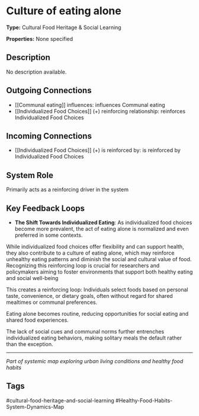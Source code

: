 # Culture of eating alone

**Type:** Cultural Food Heritage & Social Learning

**Properties:** None specified

## Description
No description available.

## Outgoing Connections
- [[Communal eating]] influences: influences Communal eating
- [[Individualized Food Choices]] (+) reinforcing relationship: reinforces Individualized Food Choices

## Incoming Connections
- [[Individualized Food Choices]] (+) is reinforced by: is reinforced by Individualized Food Choices

## System Role
Primarily acts as a reinforcing driver in the system

## Key Feedback Loops
- **The Shift Towards  Individualized Eating**: As individualized food choices become more prevalent, the act of eating alone is normalized and even preferred in some contexts. 

While individualized food choices offer flexibility and can support health, they also contribute to a culture of eating alone, which may reinforce unhealthy eating patterns and diminish the social and cultural value of food. Recognizing this reinforcing loop is crucial for researchers and policymakers aiming to foster environments that support both healthy eating and social well-being


This creates a reinforcing loop:
Individuals select foods based on personal taste, convenience, or dietary goals, often without regard for shared mealtimes or communal preferences.

Eating alone becomes routine, reducing opportunities for social eating and shared food experiences.

The lack of social cues and communal norms further entrenches individualized eating behaviors, making solitary meals the default rather than the exception.

---
*Part of systemic map exploring urban living conditions and healthy food habits*

## Tags
#cultural-food-heritage-and-social-learning #Healthy-Food-Habits-System-Dynamics-Map
